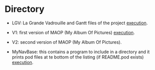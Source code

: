 Directory
=========
* LGV: La Grande Vadrouille and Gantt files of the project   [execution](http://dorey.sebastien.free.fr/Project/LGV/mapr/Gantt/).

* V1: first version of MAOP (My Album Of Pictures) [execution](http://derased.heliohost.org//cgi-bin/album.cgi).

* V2: second version of MAOP (My Album Of Pictures). 


* MyNavBase: this contains a program to include in a directory and it prints pod files at te bottom of the listing (if README.pod exists) [execution](http://derased.heliohost.org/).
